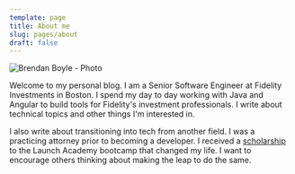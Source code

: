 ```yaml
---
template: page
title: About me
slug: pages/about
draft: false
---
```

![](/media/profile-pic.jpg "Brendan Boyle - Photo")

Welcome to my personal blog. I am a Senior Software Engineer at Fidelity Investments in Boston. I spend my day to day working with Java and Angular to build tools for Fidelity's investment professionals. I write about technical topics and other things I'm interested in.

I also write about transitioning into tech from another field. I was a practicing attorney prior to becoming a developer. I received a [scholarship](http://lawmagazine.bc.edu/2015/09/boyle-12-wins-launch-academys-scholarship-challenge/) to the Launch Academy bootcamp that changed my life. I want to encourage others thinking about making the leap to do the same.
